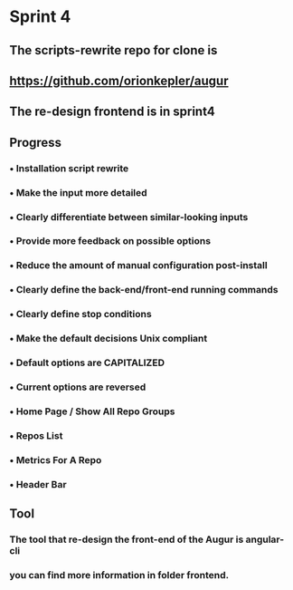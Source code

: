 # Sprint 4

## The scripts-rewrite repo for clone is
## https://github.com/orionkepler/augur

## The re-design frontend is in sprint4 

## Progress
### •    Installation script rewrite
###     •    Make the input more detailed
###         •    Clearly differentiate between similar-looking inputs
###         •    Provide more feedback on possible options
###     •    Reduce the amount of manual configuration post-install
###         •    Clearly define the back-end/front-end running commands
###         •    Clearly define stop conditions
###     •    Make the default decisions Unix compliant
###         •    Default options are CAPITALIZED
###         •     Current options are reversed
### •    Home Page / Show All Repo Groups
### •    Repos List
### •    Metrics For A Repo
### •    Header Bar

## Tool
### The tool that re-design the front-end of the Augur is angular-cli
### you can find more information in folder frontend.

